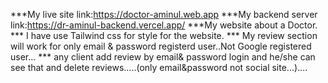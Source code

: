 ***My live site link:https://doctor-aminul.web.app
***My backend server link:https://dr-aminul-backend.vercel.app/
***My website about a Doctor.
*** I have use Tailwind css for style for the website.
*** My review section will work for only email & password registerd user..Not Google registered user...
*** any client add review by email& password login and he/she can see that and delete reviews.....(only email&password not social site...)....